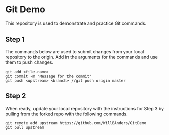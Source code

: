 # Git Demo

This repository is used to demonstrate and practice Git commands.

## Step 1

The commands below are used to submit changes from your local repository to the
origin. Add in the arguments for the commands and use them to push changes.

```
git add <file-name>
git commit -m "Message for the commit"
git push <upstream> <branch> //git push origin master
```

## Step 2

When ready, update your local repository with the instructions for Step 3 by
pulling from the forked repo with the following commands.

```
git remote add upstream https://github.com/WillBAnders/GitDemo
git pull upstream
```

